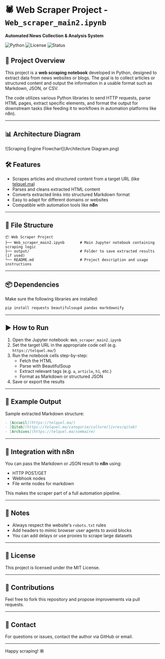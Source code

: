 # 🕷️ Web Scraper Project - `Web_scraper_main2.ipynb`
**Automated News Collection & Analysis System**

![Python](https://img.shields.io/badge/Python-3.9+-blue?logo=python)
![License](https://img.shields.io/badge/License-MIT-green)
![Status](https://img.shields.io/badge/Status-Active-brightgreen)
## 📌 Project Overview

This project is a **web scraping notebook** developed in Python, designed to extract data from news websites or blogs. The goal is to collect articles or structured content and output the information in a usable format such as Markdown, JSON, or CSV.

The code utilizes various Python libraries to send HTTP requests, parse HTML pages, extract specific elements, and format the output for downstream tasks (like feeding it to workflows in automation platforms like n8n).

---
## 📊 Architecture Diagram

![Scraping Engine Flowchart](Architecture Diagram.png)

## 🛠️ Features

- Scrapes articles and structured content from a target URL (like [telquel.ma](https://telquel.ma))
- Parses and cleans extracted HTML content
- Converts extracted links into structured Markdown format
- Easy to adapt for different domains or websites
- Compatible with automation tools like **n8n**

---

## 📁 File Structure

```
📦 Web Scraper Project
├── Web_scraper_main2.ipynb       # Main Jupyter notebook containing scraping logic
├── output/                       # Folder to save extracted results (if used)
└── README.md                     # Project description and usage instructions
```

---

## 📦 Dependencies

Make sure the following libraries are installed:

```bash
pip install requests beautifulsoup4 pandas markdownify
```

---

## ▶️ How to Run

1. Open the Jupyter notebook: `Web_scraper_main2.ipynb`
2. Set the target URL in the appropriate code cell (e.g. `https://telquel.ma/`)
3. Run the notebook cells step-by-step:
   - Fetch the HTML
   - Parse with BeautifulSoup
   - Extract relevant tags (e.g. `a`, `article`, `h1`, etc.)
   - Format as Markdown or structured JSON
4. Save or export the results

---

## 🧩 Example Output

Sample extracted Markdown structure:

```markdown
- [Accueil](https://telquel.ma/)
- [Qitab](https://telquel.ma/categorie/culture/livres/qitab)
- [Archives](https://telquel.ma/sommaire)
```

---

## 🔄 Integration with n8n

You can pass the Markdown or JSON result to **n8n** using:

- HTTP POST/GET
- Webhook nodes
- File write nodes for markdown

This makes the scraper part of a full automation pipeline.

---

## 📌 Notes

- Always respect the website's `robots.txt` rules
- Add headers to mimic browser user agents to avoid blocks
- You can add delays or use proxies to scrape large datasets

---

## 📃 License

This project is licensed under the MIT License.

---

## 🤝 Contributions

Feel free to fork this repository and propose improvements via pull requests.

---

## 📧 Contact

For questions or issues, contact the author via GitHub or email.

---

Happy scraping! 🕸️

